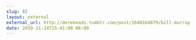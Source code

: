 ```yaml
---
slug: 82
layout: external
external_url: http://derekeads.tumblr.com/post/1648164879/bill-murray
date: 2010-11-24T15:41:08-06:00
---
```

